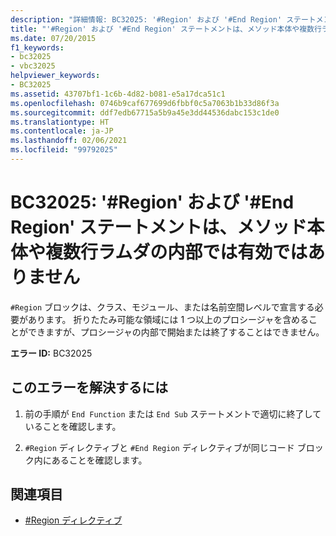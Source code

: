 ```yaml
---
description: "詳細情報: BC32025: '#Region' および '#End Region' ステートメントは、メソッド本体や複数行ラムダの内部では有効ではありません"
title: "'#Region' および '#End Region' ステートメントは、メソッド本体や複数行ラムダの内部では有効ではありません。"
ms.date: 07/20/2015
f1_keywords:
- bc32025
- vbc32025
helpviewer_keywords:
- BC32025
ms.assetid: 43707bf1-1c6b-4d82-b081-e5a17dca51c1
ms.openlocfilehash: 0746b9caf677699d6fbbf0c5a7063b1b33d86f3a
ms.sourcegitcommit: ddf7edb67715a5b9a45e3dd44536dabc153c1de0
ms.translationtype: HT
ms.contentlocale: ja-JP
ms.lasthandoff: 02/06/2021
ms.locfileid: "99792025"
---
```

# <a name="bc32025-region-and-end-region-statements-are-not-valid-within-method-bodiesmultiline-lambdas"></a>BC32025: '#Region' および '#End Region' ステートメントは、メソッド本体や複数行ラムダの内部では有効ではありません

`#Region` ブロックは、クラス、モジュール、または名前空間レベルで宣言する必要があります。 折りたたみ可能な領域には 1 つ以上のプロシージャを含めることができますが、プロシージャの内部で開始または終了することはできません。

 **エラー ID:** BC32025

## <a name="to-correct-this-error"></a>このエラーを解決するには

1. 前の手順が `End Function` または `End Sub` ステートメントで適切に終了していることを確認します。

2. `#Region` ディレクティブと `#End Region` ディレクティブが同じコード ブロック内にあることを確認します。

## <a name="see-also"></a>関連項目

- [#Region ディレクティブ](../directives/region-directive.md)

